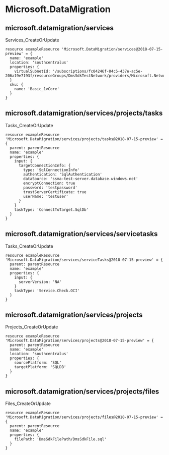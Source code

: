 # Microsoft.DataMigration

## microsoft.datamigration/services

Services_CreateOrUpdate
```bicep
resource exampleResource 'Microsoft.DataMigration/services@2018-07-15-preview' = {
  name: 'example'
  location: 'southcentralus'
  properties: {
    virtualSubnetId: '/subscriptions/fc04246f-04c5-437e-ac5e-206a19e7193f/resourceGroups/DmsSdkTestNetwork/providers/Microsoft.Network/virtualNetworks/DmsSdkTestNetwork/subnets/default'
  }
  sku: {
    name: 'Basic_1vCore'
  }
}
```

## microsoft.datamigration/services/projects/tasks

Tasks_CreateOrUpdate
```bicep
resource exampleResource 'Microsoft.DataMigration/services/projects/tasks@2018-07-15-preview' = {
  parent: parentResource 
  name: 'example'
  properties: {
    input: {
      targetConnectionInfo: {
        type: 'SqlConnectionInfo'
        authentication: 'SqlAuthentication'
        dataSource: 'ssma-test-server.database.windows.net'
        encryptConnection: true
        password: 'testpassword'
        trustServerCertificate: true
        userName: 'testuser'
      }
    }
    taskType: 'ConnectToTarget.SqlDb'
  }
}
```

## microsoft.datamigration/services/servicetasks

Tasks_CreateOrUpdate
```bicep
resource exampleResource 'Microsoft.DataMigration/services/serviceTasks@2018-07-15-preview' = {
  parent: parentResource 
  name: 'example'
  properties: {
    input: {
      serverVersion: 'NA'
    }
    taskType: 'Service.Check.OCI'
  }
}
```

## microsoft.datamigration/services/projects

Projects_CreateOrUpdate
```bicep
resource exampleResource 'Microsoft.DataMigration/services/projects@2018-07-15-preview' = {
  parent: parentResource 
  name: 'example'
  location: 'southcentralus'
  properties: {
    sourcePlatform: 'SQL'
    targetPlatform: 'SQLDB'
  }
}
```

## microsoft.datamigration/services/projects/files

Files_CreateOrUpdate
```bicep
resource exampleResource 'Microsoft.DataMigration/services/projects/files@2018-07-15-preview' = {
  parent: parentResource 
  name: 'example'
  properties: {
    filePath: 'DmsSdkFilePath/DmsSdkFile.sql'
  }
}
```
